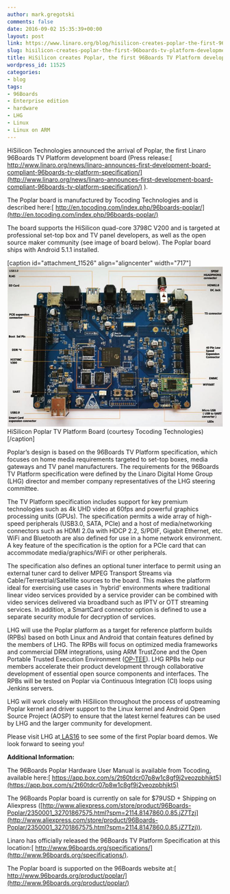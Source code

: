 ```yaml
---
author: mark.gregotski
comments: false
date: 2016-09-02 15:35:39+00:00
layout: post
link: https://www.linaro.org/blog/hisilicon-creates-poplar-the-first-96boards-tv-platform-development-board/
slug: hisilicon-creates-poplar-the-first-96boards-tv-platform-development-board
title: HiSilicon creates Poplar, the first 96Boards TV Platform development board
wordpress_id: 11525
categories:
- blog
tags:
- 96Boards
- Enterprise edition
- hardware
- LHG
- Linux
- Linux on ARM
---
```


HiSilicon Technologies announced the arrival of Poplar, the first Linaro 96Boards TV Platform development board (Press release:[ http://www.linaro.org/news/linaro-announces-first-development-board-compliant-96boards-tv-platform-specification/](http://www.linaro.org/news/linaro-announces-first-development-board-compliant-96boards-tv-platform-specification/) ).

The Poplar board is manufactured by Tocoding Technologies and is described here:[ http://en.tocoding.com/index.php/96boards-poplar/](http://en.tocoding.com/index.php/96boards-poplar/)

The board supports the HiSilicon quad-core 3798C V200 and is targeted at professional set-top box and TV panel developers, as well as the open source maker community (see image of board below). The Poplar board ships with Android 5.1.1 installed.

[caption id="attachment_11526" align="aligncenter" width="717"]![HiSilicon Poplar TV Platform Board (courtesy Tocoding Technologies)](/assets/blog/Poplar-board-photo.jpg) HiSilicon Poplar TV Platform Board (courtesy Tocoding Technologies)[/caption]

Poplar’s design is based on the 96Boards TV Platform specification, which focuses on home media requirements targeted to set-top boxes, media gateways and TV panel manufacturers. The requirements for the 96Boards TV Platform specification were defined by the Linaro Digital Home Group (LHG) director and member company representatives of the LHG steering committee.

The TV Platform specification includes support for key premium technologies such as 4k UHD video at 60fps and powerful graphics processing units (GPUs). The specification permits a wide array of high-speed peripherals (USB3.0, SATA, PCIe) and a host of media/networking connectors such as HDMI 2.0a with HDCP 2.2, S/PDIF, Gigabit Ethernet, etc. WiFi and Bluetooth are also defined for use in a home network environment. A key feature of the specification is the option for a PCIe card that can accommodate media/graphics/WiFi or other peripherals.

The specification also defines an optional tuner interface to permit using an external tuner card to deliver MPEG Transport Streams via Cable/Terrestrial/Satellite sources to the board. This makes the platform ideal for exercising use cases in 'hybrid' environments where traditional linear video services provided by a service provider can be combined with video services delivered via broadband such as IPTV or OTT streaming services. In addition, a SmartCard connector option is defined to use a separate security module for decryption of services.

LHG will use the Poplar platform as a target for reference platform builds (RPBs) based on both Linux and Android that contain features defined by the members of LHG. The RPBs will focus on optimized media frameworks and commercial DRM integrations, using ARM TrustZone and the Open Portable Trusted Execution Environment ([OP-TEE](https://github.com/OP-TEE/)). LHG RPBs help our members accelerate their product development through collaborative development of essential open source components and interfaces. The RPBs will be tested on Poplar via Continuous Integration (CI) loops using Jenkins servers.

LHG will work closely with HiSilicon throughout the process of upstreaming Poplar kernel and driver support to the Linux kernel and Android Open Source Project (AOSP) to ensure that the latest kernel features can be used by LHG and the larger community for development.

Please visit LHG at[ LAS16](http://connect.linaro.org/las16/) to see some of the first Poplar board demos. We look forward to seeing you!

**Additional Information:**

The 96Boards Poplar Hardware User Manual is available from Tocoding, available here:[ https://app.box.com/s/2t60tdcr07p8w1c8gf9j2veozpbhjkt5](https://app.box.com/s/2t60tdcr07p8w1c8gf9j2veozpbhjkt5)

The 96Boards Poplar board is currently on sale for $79USD + Shipping on Aliexpress ([http://www.aliexpress.com/store/product/96Boards-Poplar/2350001_32701867575.html?spm=2114.8147860.0.85.jZ7Tzj](http://www.aliexpress.com/store/product/96Boards-Poplar/2350001_32701867575.html?spm=2114.8147860.0.85.jZ7Tzj)).

Linaro has officially released the 96Boards TV Platform Specification at this location:[ http://www.96boards.org/specifications/](http://www.96boards.org/specifications/).

The Poplar board is supported on the 96Boards website at:[ http://www.96boards.org/product/poplar/](http://www.96boards.org/product/poplar/)

